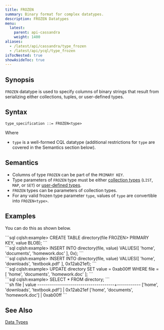 ```yaml
---
title: FROZEN
summary: Binary format for complex datatypes.
description: FROZEN Datatypes
menu:
  latest:
    parent: api-cassandra
    weight: 1400
aliases:
  - /latest/api/cassandra/type_frozen
  - /latest/api/ycql/type_frozen
isTocNested: true
showAsideToc: true
---
```


## Synopsis
`FROZEN` datatype is used to specify columns of binary strings that result from serializing either collections, tuples, or user-defined types.

## Syntax
```
type_specification ::= FROZEN<type>
```
Where

- `type` is a well-formed CQL datatype (additional restrictions for `type` are covered in the Semantics section below).

## Semantics

- Columns of type `FROZEN` can be part of the `PRIMARY KEY`.
- Type parameters of `FROZEN` type must be either [collection types](../type_collection) (`LIST`, `MAP`, or `SET`) or [user-defined types](../ddl_create_type).
- `FROZEN` types can be parameters of collection types.
- For any valid frozen type parameter `type`, values of `type` are convertible into `FROZEN<type>`.

## Examples

You can do this as shown below.
<div class='copy separator-gt'>
```sql
cqlsh:example> CREATE TABLE directory(file FROZEN<LIST<TEXT>> PRIMARY KEY, value BLOB);
```
</div>
<div class='copy separator-gt'>
```sql
cqlsh:example> INSERT INTO directory(file, value) VALUES([ 'home', 'documents', 'homework.doc' ], 0x);
```
</div>
<div class='copy separator-gt'>
```sql
cqlsh:example> INSERT INTO directory(file, value) VALUES([ 'home', 'downloads', 'textbook.pdf' ], 0x12ab21ef);
```
</div>
<div class='copy separator-gt'>
```sql
cqlsh:example> UPDATE directory SET value = 0xab00ff WHERE file = [ 'home', 'documents', 'homework.doc' ];
```
</div>
<div class='copy separator-gt'>
```sql
cqlsh:example> SELECT * FROM directory;
```
</div>
```sh
 file                                  | value
---------------------------------------+------------
 ['home', 'downloads', 'textbook.pdf'] | 0x12ab21ef
 ['home', 'documents', 'homework.doc'] |   0xab00ff
 ```

## See Also

[Data Types](..#datatypes)
